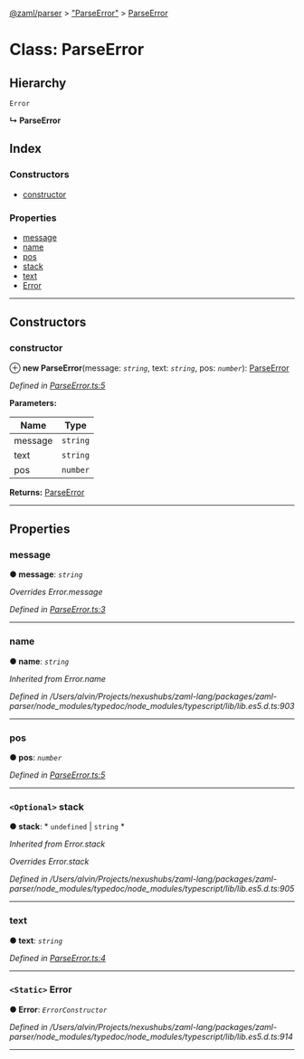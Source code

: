 [@zaml/parser](../README.md) > ["ParseError"](../modules/_parseerror_.md) > [ParseError](../classes/_parseerror_.parseerror.md)

# Class: ParseError

## Hierarchy

 `Error`

**↳ ParseError**

## Index

### Constructors

* [constructor](_parseerror_.parseerror.md#constructor)

### Properties

* [message](_parseerror_.parseerror.md#message)
* [name](_parseerror_.parseerror.md#name)
* [pos](_parseerror_.parseerror.md#pos)
* [stack](_parseerror_.parseerror.md#stack)
* [text](_parseerror_.parseerror.md#text)
* [Error](_parseerror_.parseerror.md#error)

---

## Constructors

<a id="constructor"></a>

###  constructor

⊕ **new ParseError**(message: *`string`*, text: *`string`*, pos: *`number`*): [ParseError](_parseerror_.parseerror.md)

*Defined in [ParseError.ts:5](https://github.com/nexushubs/zaml-lang/blob/820ece7/packages/zaml-parser/src/ParseError.ts#L5)*

**Parameters:**

| Name | Type |
| ------ | ------ |
| message | `string` |
| text | `string` |
| pos | `number` |

**Returns:** [ParseError](_parseerror_.parseerror.md)

___

## Properties

<a id="message"></a>

###  message

**● message**: *`string`*

*Overrides Error.message*

*Defined in [ParseError.ts:3](https://github.com/nexushubs/zaml-lang/blob/820ece7/packages/zaml-parser/src/ParseError.ts#L3)*

___
<a id="name"></a>

###  name

**● name**: *`string`*

*Inherited from Error.name*

*Defined in /Users/alvin/Projects/nexushubs/zaml-lang/packages/zaml-parser/node_modules/typedoc/node_modules/typescript/lib/lib.es5.d.ts:903*

___
<a id="pos"></a>

###  pos

**● pos**: *`number`*

*Defined in [ParseError.ts:5](https://github.com/nexushubs/zaml-lang/blob/820ece7/packages/zaml-parser/src/ParseError.ts#L5)*

___
<a id="stack"></a>

### `<Optional>` stack

**● stack**: * `undefined` &#124; `string`
*

*Inherited from Error.stack*

*Overrides Error.stack*

*Defined in /Users/alvin/Projects/nexushubs/zaml-lang/packages/zaml-parser/node_modules/typedoc/node_modules/typescript/lib/lib.es5.d.ts:905*

___
<a id="text"></a>

###  text

**● text**: *`string`*

*Defined in [ParseError.ts:4](https://github.com/nexushubs/zaml-lang/blob/820ece7/packages/zaml-parser/src/ParseError.ts#L4)*

___
<a id="error"></a>

### `<Static>` Error

**● Error**: *`ErrorConstructor`*

*Defined in /Users/alvin/Projects/nexushubs/zaml-lang/packages/zaml-parser/node_modules/typedoc/node_modules/typescript/lib/lib.es5.d.ts:914*

___

